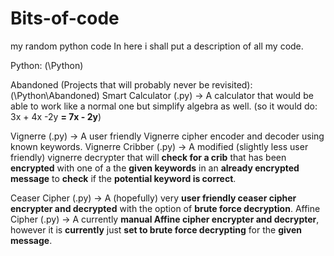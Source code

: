 # Bits-of-code
my random python code
In here i shall put a description of all my code.

Python:
(\Python)
  
  Abandoned (Projects that will probably never be revisited):
        (\Python\Abandoned)
        Smart Calculator (.py) -> A calculator that would be able to work like a normal one but simplify algebra as well. (so it would do: 3x + 4x -2y **= 7x - 2y**)
  
  Vignerre (.py) -> A user friendly Vignerre cipher encoder and decoder using known keywords.
  Vignerre Cribber (.py) -> A modified (slightly less user friendly) vignerre decrypter that will **check for a crib** that has been **encrypted** with one of a the **given keywords** in an **already encrypted message** to **check** if the **potential keyword is correct**.
 
  Ceaser Cipher (.py) -> A (hopefully) very **user friendly ceaser cipher encrypter and decrypted** with the option of **brute force decryption**.
  Affine Cipher (.py) -> A currently **manual Affine cipher encrypter and decrypter**, however it is **currently** just **set to brute force decrypting** for the **given message**.
